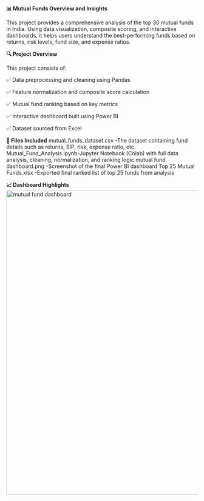 **📊 Mutual Funds Overview and Insights**

This project provides a comprehensive analysis of the top 30 mutual funds in India. Using data visualization, composite scoring, and interactive dashboards, it helps users understand the best-performing funds based on returns, risk levels, fund size, and expense ratios.


**🔍 Project Overview**

This project consists of:

✅ Data preprocessing and cleaning using Pandas

✅ Feature normalization and composite score calculation

✅ Mutual fund ranking based on key metrics

✅ Interactive dashboard built using Power BI

✅ Dataset sourced from Excel

**📁 Files Included**
mutual_funds_dataset.csv  -The dataset containing fund details such as returns, SIP, risk, expense ratio, etc.
Mutual_Fund_Analysis.ipynb-Jupyter Notebook (Colab) with full data analysis, cleaning, normalization, and ranking logic
mutual fund dashboard.png -Screenshot of the final Power BI dashboard
Top 25 Mutual Funds.xlsx  -Exported final ranked list of top 25 funds from analysis

**📈 Dashboard Highlights**
<img width="1692" height="803" alt="mutual fund dashboard" src="https://github.com/user-attachments/assets/85fc458f-85d7-4d37-9aac-8920b2b6e25c" />
